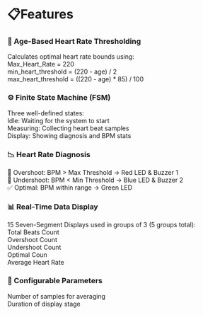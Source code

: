 # 📋Features  
  
### 🧠 Age-Based Heart Rate Thresholding  
Calculates optimal heart rate bounds using:  
Max_Heart_Rate = 220  
min_heart_threshold = (220 - age) / 2  
max_heart_threshold = ((220 - age) * 85) / 100  

### ⚙️ Finite State Machine (FSM)
Three well-defined states:  
Idle: Waiting for the system to start  
Measuring: Collecting heart beat samples  
Display: Showing diagnosis and BPM stats

### 📉 Heart Rate Diagnosis  
🚨 Overshoot: BPM > Max Threshold → Red LED & Buzzer 1  
🧊 Undershoot: BPM < Min Threshold → Blue LED & Buzzer 2  
✅ Optimal: BPM within range → Green LED

### 📊 Real-Time Data Display
15 Seven-Segment Displays used in groups of 3 (5 groups total):  
Total Beats Count  
Overshoot Count  
Undershoot Count  
Optimal Coun  
Average Heart Rate

### 🔁 Configurable Parameters  
Number of samples for averaging  
Duration of display stage
